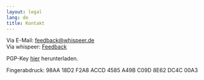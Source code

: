 ```yaml
---
layout: legal
lang: de
title: Kontakt
---
```


Via E-Mail: [feedback@whispeer.de](mailto:feedback@whispeer.de)  
Via whispeer: [Feedback](/user/feedback)

PGP-Key [hier](/assets/support_whispeer_pub.asc) herunterladen.

Fingerabdruck: 98AA 18D2 F2A8 ACCD 4585 A49B C09D 8E62 DC4C 00A3
